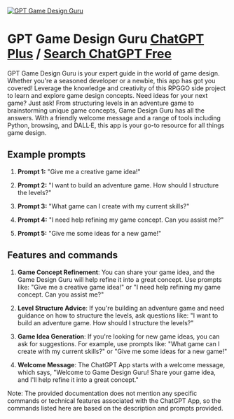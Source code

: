 
[![GPT Game Design Guru](https://files.oaiusercontent.com/file-KJ0IbAPNulle7ICITtJvO1rc?se=2123-10-17T11%3A53%3A58Z&sp=r&sv=2021-08-06&sr=b&rscc=max-age%3D31536000%2C%20immutable&rscd=attachment%3B%20filename%3Dddec918e-d257-4fde-afc8-9f7c5bbff6b9.png&sig=BfF3PCqR2jb3SkMSnOirq0oFBA6efjWoEWdxTWllrx0%3D)](https://chat.openai.com/g/g-fkfm1mE6z-gpt-game-design-guru)

# GPT Game Design Guru [ChatGPT Plus](https://chat.openai.com/g/g-fkfm1mE6z-gpt-game-design-guru) / [Search ChatGPT Free](https://gptcall.net/index.html#/?search=GPT%20Game%20Design%20Guru)

GPT Game Design Guru is your expert guide in the world of game design. Whether you're a seasoned developer or a newbie, this app has got you covered! Leverage the knowledge and creativity of this RPGGO side project to learn and explore game design concepts. Need ideas for your next game? Just ask! From structuring levels in an adventure game to brainstorming unique game concepts, Game Design Guru has all the answers. With a friendly welcome message and a range of tools including Python, browsing, and DALL·E, this app is your go-to resource for all things game design.

## Example prompts

1. **Prompt 1:** "Give me a creative game idea!"

2. **Prompt 2:** "I want to build an adventure game. How should I structure the levels?"

3. **Prompt 3:** "What game can I create with my current skills?"

4. **Prompt 4:** "I need help refining my game concept. Can you assist me?"

5. **Prompt 5:** "Give me some ideas for a new game!"

## Features and commands

1. **Game Concept Refinement**: You can share your game idea, and the Game Design Guru will help refine it into a great concept. Use prompts like: "Give me a creative game idea!" or "I need help refining my game concept. Can you assist me?"

2. **Level Structure Advice**: If you're building an adventure game and need guidance on how to structure the levels, ask questions like: "I want to build an adventure game. How should I structure the levels?"

3. **Game Idea Generation**: If you're looking for new game ideas, you can ask for suggestions. For example, use prompts like: "What game can I create with my current skills?" or "Give me some ideas for a new game!"

4. **Welcome Message**: The ChatGPT App starts with a welcome message, which says, "Welcome to Game Design Guru! Share your game idea, and I'll help refine it into a great concept."

Note: The provided documentation does not mention any specific commands or technical features associated with the ChatGPT App, so the commands listed here are based on the description and prompts provided.


